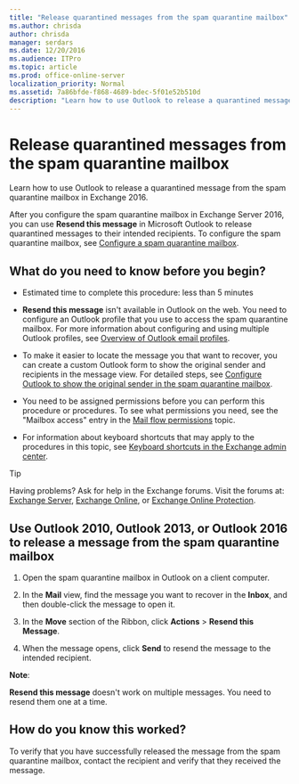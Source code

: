 ```yaml
---
title: "Release quarantined messages from the spam quarantine mailbox"
ms.author: chrisda
author: chrisda
manager: serdars
ms.date: 12/20/2016
ms.audience: ITPro
ms.topic: article
ms.prod: office-online-server
localization_priority: Normal
ms.assetid: 7a86bfde-f868-4689-bdec-5f01e52b510d
description: "Learn how to use Outlook to release a quarantined message from the spam quarantine mailbox in Exchange 2016."
---
```


# Release quarantined messages from the spam quarantine mailbox

Learn how to use Outlook to release a quarantined message from the spam quarantine mailbox in Exchange 2016.
  
After you configure the spam quarantine mailbox in Exchange Server 2016, you can use **Resend this message** in Microsoft Outlook to release quarantined messages to their intended recipients. To configure the spam quarantine mailbox, see [Configure a spam quarantine mailbox](configure-mailbox.md).
  
## What do you need to know before you begin?

- Estimated time to complete this procedure: less than 5 minutes
    
- **Resend this message** isn't available in Outlook on the web. You need to configure an Outlook profile that you use to access the spam quarantine mailbox. For more information about configuring and using multiple Outlook profiles, see [Overview of Outlook email profiles](https://go.microsoft.com/fwlink/p/?linkId=178975).
    
- To make it easier to locate the message you that want to recover, you can create a custom Outlook form to show the original sender and recipients in the message view. For detailed steps, see [Configure Outlook to show the original sender in the spam quarantine mailbox](configure-outlook-to-show-original-sender-in-spam-quarantine-mailbox.md).
    
- You need to be assigned permissions before you can perform this procedure or procedures. To see what permissions you need, see the "Mailbox access" entry in the [Mail flow permissions](../../permissions/feature-permissions/mail-flow-permissions.md) topic. 
    
- For information about keyboard shortcuts that may apply to the procedures in this topic, see [Keyboard shortcuts in the Exchange admin center](../../about-documentation/keyboard-shortcuts-in-eac.md).
    
> [!TIP]
> Having problems? Ask for help in the Exchange forums. Visit the forums at: [Exchange Server](https://go.microsoft.com/fwlink/p/?linkId=60612), [Exchange Online](https://go.microsoft.com/fwlink/p/?linkId=267542), or [Exchange Online Protection](https://go.microsoft.com/fwlink/p/?linkId=285351). 
  
## Use Outlook 2010, Outlook 2013, or Outlook 2016 to release a message from the spam quarantine mailbox

1. Open the spam quarantine mailbox in Outlook on a client computer.
    
2. In the **Mail** view, find the message you want to recover in the **Inbox**, and then double-click the message to open it.
    
3. In the **Move** section of the Ribbon, click **Actions** > **Resend this Message**.
    
4. When the message opens, click **Send** to resend the message to the intended recipient. 
    
 **Note**:
  
 **Resend this message** doesn't work on multiple messages. You need to resend them one at a time. 
  
## How do you know this worked?

To verify that you have successfully released the message from the spam quarantine mailbox, contact the recipient and verify that they received the message.
  

